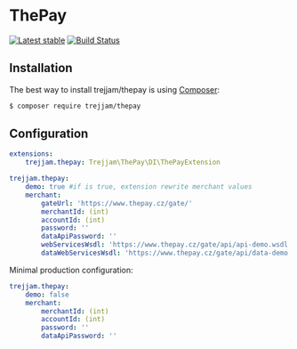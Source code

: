 ThePay
======

[![Latest stable](https://img.shields.io/packagist/v/trejjam/thepay.svg)](https://packagist.org/packages/trejjam/thepay)
[![Build Status](https://travis-ci.org/Trejjam/ThePay.svg?branch=master)](https://travis-ci.org/Trejjam/ThePay)

Installation
------------

The best way to install trejjam/thepay is using  [Composer](http://getcomposer.org/):

```sh
$ composer require trejjam/thepay
```

Configuration
-------------

```yml
extensions:
	trejjam.thepay: Trejjam\ThePay\DI\ThePayExtension

trejjam.thepay:
	demo: true #if is true, extension rewrite merchant values
	merchant:
		gateUrl: 'https://www.thepay.cz/gate/'
		merchantId: (int)
		accountId: (int)
		password: ''
		dataApiPassword: ''
		webServicesWsdl: 'https://www.thepay.cz/gate/api/api-demo.wsdl'
		dataWebServicesWsdl: 'https://www.thepay.cz/gate/api/data-demo.wsdl'
```

Minimal production configuration:
```yml
trejjam.thepay:
	demo: false
	merchant:
		merchantId: (int)
		accountId: (int)
		password: ''
		dataApiPassword: ''
```
